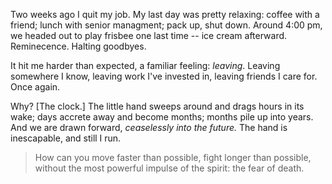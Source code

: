 Two weeks ago I quit my job. My last day was pretty relaxing: coffee with a friend; lunch with senior managment; pack up, shut down. Around 4:00 pm, we headed out to play frisbee one last time -- ice cream afterward. Reminecence. Halting goodbyes.

It hit me harder than expected, a familiar feeling: _leaving_. Leaving somewhere I know, leaving work I've invested in, leaving friends I care for. Once again.

Why? [The clock.] The little hand sweeps around and drags hours in its wake; days accrete away and become months; months pile up into years. And we are drawn forward, _ceaselessly into the future._ The hand is inescapable, and still I run.

> How can you move faster than possible, fight longer than possible, without the most powerful impulse of the spirit: the fear of death.


